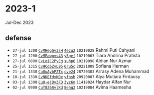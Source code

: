 # 2023-1
Jul-Dec 2023


## defense
+ `27-jul 1300` [`CvMHegGv3sH`](https://www.instagram.com/p/CvMHegGv3sH/) [`4ezg2`](https://osf.io/4ezg2/) `10219028` Rahmi Puti Cahyani
+ `27-jul 1200` [`CvMEawpvs43`](https://www.instagram.com/p/CvMEawpvs43/) [`y5gef`](https://osf.io/y5gef/) `10219063` Tiara Andrina Pratista
+ `27-jul 0800` [`CvLoiC2PyEg`](https://www.instagram.com/p/CvLoiC2PyEg/) [`suhp6`](https://osf.io/suhp6/) `10219098` Aldian Nur Azmar
+ `25-jul 1315` [`CvHCd6ZvL95`](https://www.instagram.com/p/CvHCd6ZvL95/) [`6ru5c`](https://osf.io/6ru5c/) `20221009` Sofiana Herman
+ `21-jul 1330` [`Cu8uAybPZTx`](https://www.instagram.com/p/Cu8uAybPZTx/) [`cve24`](https://osf.io/cve24/) `28720303` Arrasy Adena Muhammad
+ `10-jul 1330` [`CvNKEfdvKDe`](https://www.instagram.com/p/CvNKEfdvKDe/) [`yfnsh`](https://osf.io/yfnsh/) `20920007` Alya Mutiara Firdausy
+ `03-jul 1300` [`CuQ-ejDv3FD`](https://www.instagram.com/p/CuQ-ejDv3FD/) [`3yz6m`](https://osf.io/3yz6m/) `11418024`
Haydar Alfan Nur 
+ `02-jul 0900` [`CuT8Z68vlKd`](https://www.instagram.com/p/CuT8Z68vlKd/) [`8ehq2`](https://osf.io/8ehq2/) `10219084` Avima Haamesha
